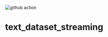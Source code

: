 ![github action](https://github.com/cedspam/text_dataset_streaming/workflows/text_dataset_streaming/badge.svg)


# text_dataset_streaming
